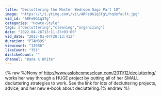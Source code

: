 ```yaml
---
title: "Decluttering the Master Bedroom Saga Part 10"
image: "https:\/\/i.ytimg.com\/vi\/ARFe9G1q3Tg\/hqdefault.jpg"
vid_id: "ARFe9G1q3Tg"
categories: "Howto-Style"
tags: ["decluttering","cleaning","organizing"]
date: "2022-04-26T13:11:25+03:00"
vid_date: "2013-01-07T20:13:41Z"
duration: "PT4M39S"
viewcount: "13986"
likeCount: "351"
dislikeCount: ""
channel: "Dana K White"
---
```

{% raw %}Nony of <a rel="nofollow" target="blank" href="http://www.aslobcomesclean.com/2011/12/decluttering/">http://www.aslobcomesclean.com/2011/12/decluttering/</a> works her way through a HUGE project by putting all of her SMALL decluttering strategies to work.  See the link for lots of decluttering projects, advice, and her new e-book about decluttering.{% endraw %}
